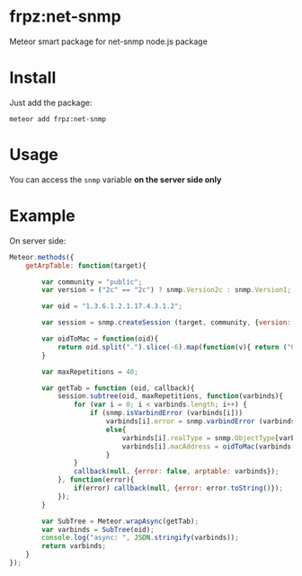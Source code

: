 frpz:net-snmp
=============

Meteor smart package for net-snmp node.js package

# Install

Just add the package:

    meteor add frpz:net-snmp

# Usage

You can access the `snmp` variable **on the server side only**

# Example

On server side:

```javascript
Meteor.methods({
	getArpTable: function(target){

		var community = "public";
		var version = ("2c" == "2c") ? snmp.Version2c : snmp.Version1;

		var oid = "1.3.6.1.2.1.17.4.3.1.2";

		var session = snmp.createSession (target, community, {version: version});

		var oidToMac = function(oid){
			return oid.split(".").slice(-6).map(function(v){ return ("0"+Number(v).toString(16)).slice(-2).toUpperCase();  }).join(':');
		}

		var maxRepetitions = 40;

		var getTab = function (oid, callback){
			session.subtree(oid, maxRepetitions, function(varbinds){
				for (var i = 0; i < varbinds.length; i++) {
					if (snmp.isVarbindError (varbinds[i]))
						varbinds[i].error = snmp.varbindError (varbinds[i]);
						else{
							varbinds[i].realType = snmp.ObjectType[varbinds[i].type]
							varbinds[i].macAddress = oidToMac(varbinds[i].oid);
						}
				}
				callback(null, {error: false, arptable: varbinds});
			}, function(error){
				if(error) callback(null, {error: error.toString()});
			});
		}

		var SubTree = Meteor.wrapAsync(getTab);
		var varbinds = SubTree(oid);
		console.log("async: ", JSON.stringify(varbinds));
		return varbinds;
	}
});

```

